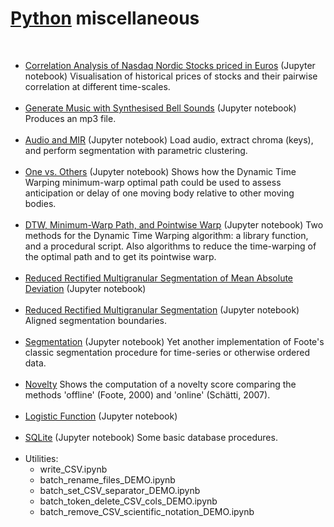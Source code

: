 # <a href="https://www.python.org/">Python</a> miscellaneous

<br>

<ul>

<li><a href="https://github.com/juigmend/python-miscellaneous/blob/main/Correlation_Nasdaq_Nordic_DEMO.ipynb">Correlation Analysis of Nasdaq Nordic Stocks priced in Euros</a> (Jupyter notebook) Visualisation of historical prices of stocks and their pairwise correlation at different time-scales.</li>

<br>

<li><a href="https://github.com/juigmend/python-miscellaneous/blob/main/generate_music_bells_DEMO.ipynb">Generate Music
with Synthesised Bell Sounds</a> (Jupyter notebook) Produces an mp3 file.</li>

<br>

<li><a href="https://github.com/juigmend/python-miscellaneous/blob/main/audio_MIR_DEMO.ipynb">Audio and MIR</a> (Jupyter notebook) Load audio, extract chroma (keys), and perform segmentation with parametric clustering. </li>

<br>

<li><a href="https://github.com/juigmend/python-miscellaneous/blob/main/one_vs_others_DEMO.ipynb">One vs. Others</a> (Jupyter notebook) Shows how the Dynamic Time Warping minimum-warp optimal path could be used to assess anticipation or delay of one moving body relative to other moving bodies.</li>

<br>

<li><a href="https://github.com/juigmend/python-miscellaneous/blob/main/dtw_minwarp_DEMO.ipynb">DTW, Minimum-Warp Path, and Pointwise Warp</a> (Jupyter notebook) Two methods for the Dynamic Time Warping algorithm: a library function, and a procedural script. Also algorithms to reduce the time-warping of the optimal path and to get its pointwise warp.</li>

<br>

<li><a href="https://github.com/juigmend/python-miscellaneous/blob/main/red-rect-multigran-seg-MAD_DEMO.ipynb">Reduced Rectified Multigranular Segmentation of Mean Absolute Deviation</a> (Jupyter notebook)</li>

<br>

<li><a href="https://github.com/juigmend/python-miscellaneous/blob/main/red-rect-multigran-seg_DEMO.ipynb">Reduced Rectified Multigranular Segmentation</a> (Jupyter notebook) Aligned segmentation boundaries. </li>  

<br>

<li><a href="https://github.com/juigmend/python-miscellaneous/blob/main/segmentation_DEMO.ipynb">Segmentation</a> (Jupyter notebook) Yet another implementation of Foote's classic segmentation procedure for time-series or otherwise ordered data.</li>

<br>

<li><a href="https://github.com/juigmend/python-miscellaneous/blob/main/novelty_DEMO.py">Novelty</a> 
Shows the computation of a novelty score comparing the methods 'offline' (Foote, 2000) and 'online' (Schätti, 2007). </li>

<br>

<li><a href="https://github.com/juigmend/python-miscellaneous/blob/main/logistic_function_DEMO.ipynb">Logistic Function</a> (Jupyter notebook) </li>

<br>

<li><a href="https://github.com/juigmend/python-miscellaneous/blob/main/SQLite_DEMO.ipynb">SQLite</a> (Jupyter notebook) Some basic database procedures. </li>

<br>

<li>
Utilities: 
  
- write_CSV.ipynb
- batch_rename_files_DEMO.ipynb
- batch_set_CSV_separator_DEMO.ipynb
- batch_token_delete_CSV_cols_DEMO.ipynb
- batch_remove_CSV_scientific_notation_DEMO.ipynb

</li>

</ul>
